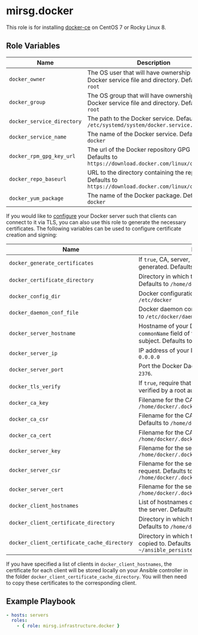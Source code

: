 # mirsg.docker

This role is for installing [docker-ce](https://docs.docker.com/engine/install/) on CentOS 7 or Rocky Linux 8.

## Role Variables

| Name                       | Description                                                                                          |
| -------------------------- | ---------------------------------------------------------------------------------------------------- |
| `docker_owner`             | The OS user that will have ownership of the Docker service file and directory. Defaults to `root`    |
| `docker_group`             | The OS group that will have ownership of the Docker service file and directory. Defaults to `root`   |
| `docker_service_directory` | The path to the Docker service. Defaults to `/etc/systemd/system/docker.service.d`                   |
| `docker_service_name`      | The name of the Docker service. Defaults to `docker`                                                 |
| `docker_rpm_gpg_key_url`   | The url of the Docker repository GPG key. Defaults to `https://download.docker.com/linux/centos/gpg` |
| `docker_repo_baseurl`      | URL to the directory containing the repodata. Defaults to `https://download.docker.com/linux/centos` |
| `docker_yum_package`       | The name of the Docker package. Defaults to `docker`                                                 |

If you would like to [configure](https://docs.docker.com/engine/security/protect-access/#use-tls-https-to-protect-the-docker-daemon-socket)
your Docker server such that clients can connect to it via TLS, you can also use this role to generate the necessary certificates.
The following variables can be used to configure certificate creation and signing:

| Name                                        | Description                                                                                                                                    |
| ------------------------------------------- | ---------------------------------------------------------------------------------------------------------------------------------------------- |
| `docker_generate_certificates`              | If `true`, CA, server, and client certificates will be generated. Defaults to `false`                                                          |
| `docker_certificate_directory`              | Directory in which to store the certificates. Defaults to `/home/docker/.docker`                                                               |
| `docker_config_dir`                         | Docker configuration directory. Defaults to `/etc/docker`                                                                                      |
| `docker_daemon_conf_file`                   | Docker daemon configuration filename. Defaults to `/etc/docker/daemon.json`                                                                    |
| `docker_server_hostname`                    | Hostname of your Docker server. Used for the `commonName` field of the certificate signing request subject. Defaults to `"{{ ansible_host }}"` |
| `docker_server_ip`                          | IP address of your Docker server. Defaults to `0.0.0.0`                                                                                        |
| `docker_server_port`                        | Port the Docker Daemon will listen on. Defaults to `2376`.                                                                                     |
| `docker_tls_verify`                         | If `true`, require that TLS certificates can be verified by a root authority. Defaults to `true`                                               |
| `docker_ca_key`                             | Filename for the CA certificate key. Defaults to `/home/docker/.docker/ca.key`                                                                 |
| `docker_ca_csr`                             | Filename for the CA certificate signing request. Defaults to `/home/docker/.docker/ca.csr`                                                     |
| `docker_ca_cert`                            | Filename for the CA certificate. Defaults to `/home/docker/.docker/ca.pem`                                                                     |
| `docker_server_key`                         | Filename for the server certificate key. Defaults to `/home/docker/.docker/server-key.pem`                                                     |
| `docker_server_csr`                         | Filename for the server certificate signing request. Defaults to `/home/docker/.docker/server.csr`                                             |
| `docker_server_cert`                        | Filename for the server certificate. Defaults to `/home/docker/.docker/server-cert.pem`                                                        |
| `docker_client_hostnames`                   | List of hostnames of clients that will connect to the server. Defaults to `[]`                                                                 |
| `docker_client_certificate_directory`       | Directory in which to store the client certificates. Defaults to `/home/docker/.docker/client_certs`                                           |
| `docker_client_certificate_cache_directory` | Directory in which to client certificates will be copied to. Defaults to `~/ansible_persistent_files/docker_certificates`                      |

If you have specified a list of clients in `docker_client_hostnames`, the certificate for each client will be stored locally on your Ansible
controller in the folder `docker_client_certificate_cache_directory`. You will then need to copy these certificates to the corresponding
client.

## Example Playbook

```yaml
- hosts: servers
  roles:
    - { role: mirsg.infrastructure.docker }
```
